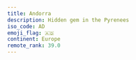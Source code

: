 ```yaml
---
title: Andorra
description: Hidden gem in the Pyrenees
iso_code: AD
emoji_flag: 🇦🇩
continent: Europe
remote_rank: 39.0
---
```

